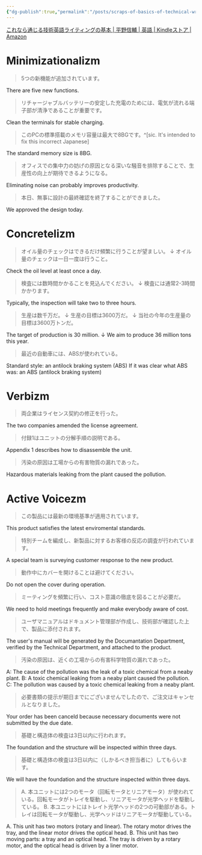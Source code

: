 ```yaml
---
{"dg-publish":true,"permalink":"/posts/scraps-of-basics-of-technical-writing/","dgShowToc":true}
---
```



[これなら通じる技術英語ライティングの基本 | 平野信輔 | 英語 | Kindleストア | Amazon](https://www.amazon.co.jp/dp/B07GX88TCB)

# Minimizationalizm

> 5つの新機能が追加されています。

There are five new functions.

> リチャージャブルバッテリーの安定した充電のためには、電気が流れる端子部が清浄であることが重要です。

Clean the terminals for stable charging.

> このPCの標準搭載のメモリ容量は最大で8BGです。^[sic. It's intended to fix this incorrect Japanese]

The standard memory size is 8BG.

> オフィスでの集中力の妨げの原因となる深いな騒音を排除することで、生産性の向上が期待できるようになる。

Eliminating noise can probably improves productivity.

> 本日、無事に設計の最終確認を終了することができました。

We approved the design today.

# Concretelizm

> オイル量のチェックはできるだけ頻繁に行うことが望ましい。
> ↓
> オイル量のチェックは一日一度は行うこと。

Check the oil level at least once a day.

> 検査には数時間かかることを見込んでください。
> ↓
> 検査には通常2-3時間かかります。

Typically, the inspection will take two to three hours.

> 生産は数千万だ。
> ↓
> 生産の目標は3600万だ。
> ↓
> 当社の今年の生産量の目標は3600万トンだ。

The target of production is 30 million.
↓
We aim to produce 36 million tons this year.

> 最近の自動車には、ABSが使われている。

Standard style:
an antilock braking system (ABS)
If it was clear what ABS was:
an ABS (antilock braking system)

# Verbizm

> 両企業はライセンス契約の修正を行った。

The two companies amended the license agreement.

> 付録1はユニットの分解手順の説明である。

Appendix 1 describes how to disassemble the unit.

> 汚染の原因は工場からの有害物質の漏れであった。

Hazardous materials leaking from the plant caused the pollution.

# Active Voicezm

> この製品には最新の環境基準が適用されています。

This product satisfies the latest enviromental standards.

> 特別チームを編成し、新製品に対するお客様の反応の調査が行われています。

A special team is surveying customer response to the new product.

> 動作中にカバーを開けることは避けてください。

Do not open the cover during operation.

> ミーティングを頻繁に行い、コスト意識の徹底を図ることが必要だ。

We need to hold meetings frequently and make everybody aware of cost.

> ユーザマニュアルはドキュメント管理部が作成し、技術部が確認した上で、製品に添付されます。

The user's manual will be generated by the Documantation Department, verified by the Technical Department, and attached to the product.

> 汚染の原因は、近くの工場からの有害科学物質の漏れであった。

A: The cause of the pollution was the leak of a toxic chemical from a neaby plant.
B: A toxic chemical leaking from a neaby plant caused the pollution.
C: The pollution was caused by a toxic chemical leaking from a neaby plant.

> 必要書類の提示が期日までにございませんでしたので、ご注文はキャンセルとなりました。

Your order has been canceld because necessary documents were not submitted by the due date.

> 基礎と構造体の検査は3日以内に行われます。

The foundation and the structure will be inspected within three days.

> 基礎と構造体の検査は3日以内に（しかるべき担当者に）してもらいます。

We will have the foundation and the structure inspected within three days.

> A. 本ユニットには2つのモータ（回転モータとリニアモータ）が使われている。回転モータがトレイを駆動し、リニアモータが光学ヘッドを駆動している。
> B. 本ユニットにはトレイト光学ヘッドの2つの可動部がある。トレイは回転モータが駆動し、光学ヘッドはリニアモータが駆動している。

A. This unit has two motors (rotary and linear). The rotary motor drives the tray, and the linear motor drives the optical head.
B. This unit has two moving parts: a tray and an optical head. The tray is driven by a rotary motor, and the optical head is driven by a liner motor.
